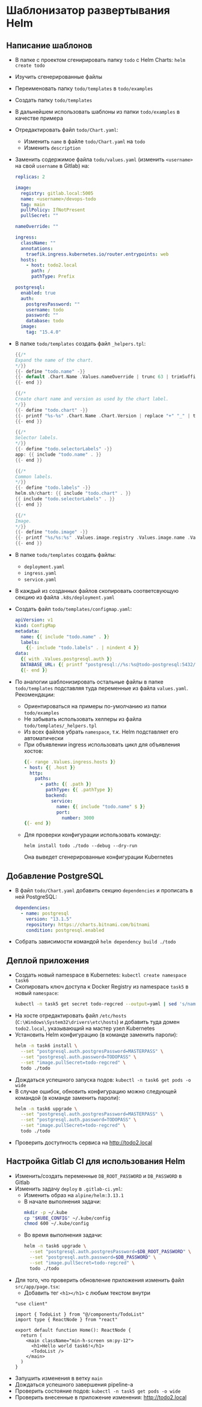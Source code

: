 # Шаблонизатор развертывания Helm

## Написание шаблонов

- В папке с проектом сгенирировать папку `todo` с Helm Charts: `helm create todo`
- Изучить сгенерированные файлы
- Переименовать папку `todo/templates` в `todo/examples`
- Создать папку `todo/templates`
- В дальнейшем использовать шаблоны из папки `todo/examples` в качестве примера
- Отредактировать файл `todo/Chart.yaml`:
  - Изменить `name` в файле `todo/Chart.yaml` на `todo`
  - Изменить `description`
- Заменить содержимое файла `todo/values.yaml` (изменить `<username>` на свой `username` в Gitlab) на:
  ```yaml
  replicas: 2

  image:
    registry: gitlab.local:5005
    name: <username>/devops-todo
    tag: main
    pullPolicy: IfNotPresent
    pullSecret: ""

  nameOverride: ""

  ingress:
    className: ""
    annotations:
      traefik.ingress.kubernetes.io/router.entrypoints: web
    hosts:
      - host: todo2.local
        path: /
        pathType: Prefix

  postgresql:
    enabled: true
    auth:
      postgresPassword: ""
      username: todo
      password: ""
      database: todo
    image:
      tag: "15.4.0"
  ```

- В папке `todo/templates` создать файл `_helpers.tpl`:
  ```go
  {{/*
  Expand the name of the chart.
  */}}
  {{- define "todo.name" -}}
  {{- default .Chart.Name .Values.nameOverride | trunc 63 | trimSuffix "-" }}
  {{- end }}

  {{/*
  Create chart name and version as used by the chart label.
  */}}
  {{- define "todo.chart" -}}
  {{- printf "%s-%s" .Chart.Name .Chart.Version | replace "+" "_" | trunc 63 | trimSuffix "-" }}
  {{- end }}

  {{/*
  Selector labels.
  */}}
  {{- define "todo.selectorLabels" -}}
  app: {{ include "todo.name" . }}
  {{- end }}

  {{/*
  Common labels.
  */}}
  {{- define "todo.labels" -}}
  helm.sh/chart: {{ include "todo.chart" . }}
  {{ include "todo.selectorLabels" . }}
  {{- end }}

  {{/*
  Image.
  */}}
  {{- define "todo.image" -}}
  {{- printf "%s/%s:%s" .Values.image.registry .Values.image.name .Values.image.tag }}
  {{- end }}
  ```

- В папке `todo/templates` создать файлы:
  - `deployment.yaml`
  - `ingress.yaml`
  - `service.yaml`

- В каждый из созданных файлов скопировать соответсвующую секцию из файла `.k8s/deployment.yaml`
- Создать файл `todo/templates/configmap.yaml`:
  ```yaml
  apiVersion: v1
  kind: ConfigMap
  metadata:
    name: {{ include "todo.name" . }}
    labels:
      {{- include "todo.labels" . | nindent 4 }}
  data:
    {{ with .Values.postgresql.auth }}
    DATABASE_URL: {{ printf "postgresql://%s:%s@todo-postgresql:5432/%s?schema=public" .username .password .database | quote }}
    {{- end }}
  ```
- По аналогии шаблонизировать остальные файлы в папке `todo/templates` подставляя туда переменные из файла `values.yaml`. Рекомендации:
  - Ориентироваться на примеры по-умолчанию из папки `todo/examples`
  - Не забывать использовать хелперы из файла `todo/templates/_helpers.tpl`
  - Из всех файлов убрать `namespace`, т.к. Helm подставляет его автоматически
  - При объявлении ingress использовать цикл для объявления хостов:
    ```yaml
    {{- range .Values.ingress.hosts }}
    - host: {{ .host }}
      http:
        paths:
          - path: {{ .path }}
            pathType: {{ .pathType }}
            backend:
              service:
                name: {{ include "todo.name" $ }}
                port:
                  number: 3000
    {{- end }}
    ```
  - Для проверки конфигурации использовать команду:
    ```
    helm install todo ./todo --debug --dry-run
    ```
    Она выведет сгенерированные конфигурации Kubernetes

## Добавление PostgreSQL

- В файл `todo/Chart.yaml` добавить секцию `dependencies` и прописать в ней PostgreSQL:
  ```yaml
  dependencies:
    - name: postgresql
      version: "13.1.5"
      repository: https://charts.bitnami.com/bitnami
      condition: postgresql.enabled
  ```
- Собрать зависимости командой `helm dependency build ./todo`

## Деплой приложения

- Создать новый namespace в Kubernetes: `kubectl create namespace task6`
- Скопировать ключ доступа к Docker Registry из namespace `task5` в новый `namespace`:
  ```bash
  kubectl -n task5 get secret todo-regcred --output=yaml | sed 's/namespace: .*/namespace: task6/' | kubectl apply -f -
  ```
- На хосте отредактировать файл `/etc/hosts` (`C:\Windows\System32\drivers\etc\hosts`) и добавить туда домен `todo2.local`, указывающий на мастер узел Kubernetes
- Установить Helm конфигурацию (в команде заменить пароли):
  ```bash
  helm -n task6 install \
    --set "postgresql.auth.postgresPassword=MASTERPASS" \
    --set "postgresql.auth.password=TODOPASS" \
    --set "image.pullSecret=todo-regcred" \
    todo ./todo
  ```
- Дождаться успешного запуска подов: `kubectl -n task6 get pods -o wide`
- В случае ошибок, обновить конфигурацию можно следующей командой (в команде заменить пароли):
  ```bash
  helm -n task6 upgrade \
    --set "postgresql.auth.postgresPassword=MASTERPASS" \
    --set "postgresql.auth.password=TODOPASS" \
    --set "image.pullSecret=todo-regcred" \
    todo ./todo
  ```
- Проверить доступность сервиса на http://todo2.local

## Настройка Gitlab CI для использования Helm

- Изменить/создать переменные `DB_ROOT_PASSWORD` и `DB_PASSWORD` в Gitlab
- Изменить задачу `deploy` в `.gitlab-ci.yml`:
  - Изменить образ на `alpine/helm:3.13.1`
  - В начале выполнения задачи:
    ```bash
    mkdir -p ~/.kube
    cp "$KUBE_CONFIG" ~/.kube/config
    chmod 600 ~/.kube/config
    ```
  - Во время выполнения задачи:
    ```bash
    helm -n task6 upgrade \
      --set "postgresql.auth.postgresPassword=$DB_ROOT_PASSWORD" \
      --set "postgresql.auth.password=$DB_PASSWORD" \
      --set "image.pullSecret=todo-regcred" \
      todo ./todo
    ```
- Для того, что проверить обновление приложения изменить файл `src/app/page.tsx`:
  - Добавить тег `<h1></h1>` с любым текстом внутри
  ```tsx
  "use client"

  import { TodoList } from "@/components/TodoList"
  import type { ReactNode } from "react"

  export default function Home(): ReactNode {
    return (
      <main className="min-h-screen sm:py-12">
        <h1>Hello world task6!</h1>
        <TodoList />
      </main>
    )
  }
  ```
- Запушить изменения в ветку `main`
- Дождаться успешного завершения pipeline-а
- Проверить состояние подов: `kubectl -n task5 get pods -o wide`
- Проверить внесенные в приложение изменения: http://todo2.local